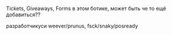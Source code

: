 Tickets, Giveaways, Forms в этом ботике, может быть че то ещё добавиться??

разработчикуси weever/prunus, fsck/snaky/posready
